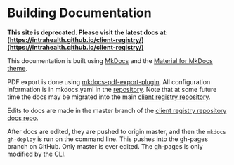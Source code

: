 # Building Documentation

**This site is deprecated. Please visit the latest docs at:[https://intrahealth.github.io/client-registry/](https://intrahealth.github.io/client-registry/)**

This documentation is built using [MkDocs](https://www.mkdocs.org/) and the [Material for MkDocs theme](https://squidfunk.github.io/mkdocs-material/).

PDF export is done using [mkdocs-pdf-export-plugin](https://github.com/zhaoterryy/mkdocs-pdf-export-plugin). All configuration information is in mkdocs.yaml in the [repository](https://github.com/intrahealth/client-registry-docs/). Note that at some future time the docs may be migrated into the main [client registry repository](https://github.com/intrahealth/client-registry).

Edits to docs are made in the master branch of the [client registry repository docs repo](https://github.com/intrahealth/client-registry). 

After docs are edited, they are pushed to origin master, and then the `mkdocs gh-deploy` is run on the command line. This pushes into the gh-pages branch on GitHub. Only master is ever edited. The gh-pages is only modified by the CLI. 